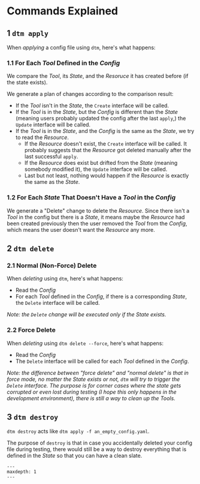 # Commands Explained

## 1 `dtm apply`

When _applying_ a config file using `dtm`, here's what happens:

### 1.1 For Each _Tool_ Defined in the _Config_

We compare the _Tool_, its _State_, and the _Resoruce_ it has created before (if the state exists).

We generate a plan of changes according to the comparison result:
- If the _Tool_ isn't in the _State_, the `Create` interface will be called.
- If the _Tool_ is in the _State_, but the _Config_ is different than the _State_ (meaning users probably updated the config after the last `apply`,) the `Update` interface will be called.
- If the _Tool_ is in the _State_, and the _Config_ is the same as the _State_, we try to read the _Resource_.
    - If the _Resource_ doesn't exist, the `Create` interface will be called. It probably suggests that the _Resource_ got deleted manually after the last successful `apply`.
    - If the _Resource_ does exist but drifted from the _State_ (meaning somebody modified it), the `Update` interface will be called.
    - Last but not least, nothing would happen if the _Resource_ is exactly the same as the _State_.

### 1.2 For Each _State_ That Doesn't Have a _Tool_ in the _Config_

We generate a "Delete" change to delete the _Resource_. Since there isn't a _Tool_ in the config but there is a _State_, it means maybe the _Resource_ had been created previously then the user removed the _Tool_ from the _Config_, which means the user doesn't want the _Resource_ any more.

## 2 `dtm delete`

### 2.1 Normal (Non-Force) Delete

When _deleting_ using `dtm`, here's what happens:

- Read the _Config_
- For each _Tool_ defined in the _Config_, if there is a corresponding _State_, the `Delete` interface will be called.

_Note: the `Delete` change will be executed only if the _State_ exists._

### 2.2 Force Delete

When _deleting_ using `dtm delete --force`, here's what happens:

- Read the _Config_
- The `Delete` interface will be called for each _Tool_ defined in the _Config_.

_Note: the difference between "force delete" and "normal delete" is that in force mode, no matter the _State_ exists or not, `dtm` will try to trigger the `Delete` interface. The purpose is for corner cases where the state gets corrupted or even lost during testing (I hope this only happens in the development environment), there is still a way to clean up the _Tools_._

## 3 `dtm destroy`

`dtm destroy` acts like `dtm apply -f an_empty_config.yaml`. 

The purpose of `destroy` is that in case you accidentally deleted your config file during testing, there would still be a way to destroy everything that is defined in the _State_ so that you can have a clean slate.

```{toctree}
---
maxdepth: 1
---
```